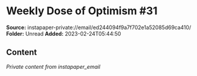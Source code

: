 # Weekly Dose of Optimism #31

**Source:** instapaper-private://email/ed244094f9a7f702e1a52085d69ca410/
**Folder:** Unread
**Added:** 2023-02-24T05:44:50




## Content
*Private content from instapaper_email*

